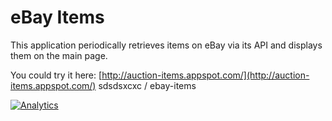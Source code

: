 eBay Items
==========
This application periodically retrieves items on eBay via its API and displays them on the main page.

You could try it here:
[http://auction-items.appspot.com/](http://auction-items.appspot.com/)
sdsdsxcxc / ebay-items

[![Analytics](https://ga-beacon.appspot.com/UA-47087323-1/sdsdsxcxc/ebay-items/README)](https://github.com/igrigorik/ga-beacon)
